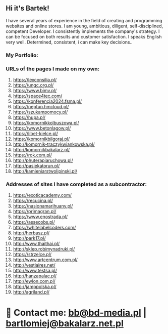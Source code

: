 ## Hi it's Bartek!

I have several years of experience in the field of creating and programming websites and online stores. I am  young, ambitious, diligent, self-disciplined, competent Developer. I consistently implements the company's strategy. I can be focused on both results and customer satisfaction. I speaks English very well. Determined, consistent, i can make key decisions..

### My Portfolio: 

### URLs of the pages I made on my own:
 
1. https://lexconsilia.pl/
2. https://ungc.org.pl/
3. https://www.bimv.pl/
4. https://space4tec.com/
5. https://konferencja2024.fsma.pl/
6. https://neptun.hmcloud.pl/
7. https://szukampomocy.pl/
8. https://hupa.pl/
9.	https://komornikkolbuszowa.pl/ 
10.	https://www.betonlagow.pl/ 
11.	https://libet-kielce.pl/ 
12.	https://komornikbilgoraj.pl/ 
13.	http://komornik-traczykwiankowska.pl/ 
14.	http://komornikbakalarz.pl/ 
15.	https://rok.com.pl/
16.	http://phuterapiaruchowa.pl/
17.	http://pasiekatorun.pl/ 
18.	http://kamieniarstwolipinski.pl/ 


### Addresses of sites I have completed as a subcontractor:
1. https://exoticacademy.com/
2.	https://recucina.pl/
3.	https://nasionamarihuany.pl/
4.	https://primagran.pl/
5.	https://www.enostrada.pl/
6.	https://assecobs.pl/ 
7.	https://whitelabelcoders.com/ 
8.	http://herbasz.pl/ 
9.	http://park17.pl/ 
10.	http://www.thaithai.pl/ 
11.	http://sklep.robimynadruki.pl/ 
12.	https://strzelce.pl/ 
13.	http://www.artcentrum.com.pl/ 
14.	http://vestiaires.net/ 
15.	http://www.testsa.pl/ 
16.	http://hanzapalac.pl/ 
17.	http://ewlon.com.pl/ 
18.	http://jamppolska.pl/ 
19.	http://agriland.pl/ 


# 💬 Contact me: bb@bd-media.pl | bartlomiej@bakalarz.net.pl
<!--
**bartec91/bartec91** is a ✨ _special_ ✨ repository because its `README.md` (this file) appears on your GitHub profile.

Here are some ideas to get you started:

- 🔭 I’m currently working on ...
- 🌱 I’m currently learning ...
- 👯 I’m looking to collaborate on ...
- 🤔 I’m looking for help with ...
- 💬 Ask me about ...
- 📫 How to reach me: ...
- 😄 Pronouns: ...
- ⚡ Fun fact: ...
-->
